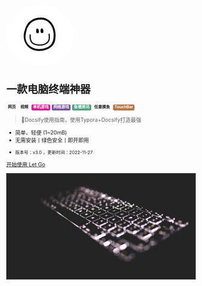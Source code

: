 <!-- _coverpage.md -->

<img width="180px" style="border-radius: 50%" bor src="static/img/logo.png">

# 一款电脑终端神器

<div>
    <span class="badge badge-danger">网页</span>
    <span class="badge badge-warning">视频</span>
    <span class="badge" style="color: #ffffff;background-color: #d41e94;">单机游戏</span>
    <span class="badge" style="color: #ffffff;background-color: #78539a;">网络游戏</span>
    <span class="badge" style="color: #ffffff;background-color: #50a083;">鱼塘资讯</span>
    <span class="badge badge-dark">任意摸鱼</span>
    <span class="badge" style="color: #ffffff;background-color: #b37744;">TouchBar</span>
</div>

<style>
    .badge{
        display: inline-block;
        padding: 0.25em 0.4em;
        font-size: 75%;
        font-weight: 700;
        line-height: 1;
        text-align: center;
        white-space: nowrap;
        vertical-align: baseline;
        border-radius: 0.25rem;
        transition: color .15s ease-in-out,background-color .15s ease-in-out,border-color .15s ease-in-out,box-shadow .15s ease-in-out;
    }
</style>


> 💪Docsify使用指南，使用Typora+Docsify打造最强

- 简单、轻便 (1~20mB)
- 无需安装丨绿色安全丨即开即用

>>>>
- <small>版本号：v3.0 ，更新时间：2022-11-27</small>

[开始使用 Let Go](/README.md)

![](media/bg1.jpg)
